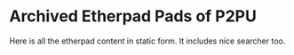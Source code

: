 Archived Etherpad Pads of P2PU
===============

Here is all the etherpad content in static form. It includes nice searcher too.
